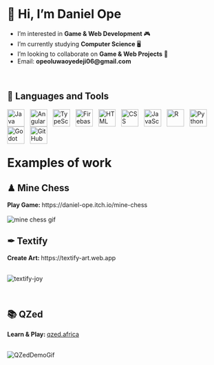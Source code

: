 <h1> 👋 Hi, I’m Daniel Ope </h1>
<ul>
  <li>I’m interested in <strong>Game & Web Development</strong> 🎮</li>
  <li>I’m currently studying <strong>Computer Science</strong> 🖥</li>
  <li>I’m looking to collaborate on <strong>Game & Web Projects</strong> 💞️</li>
  <li>Email: <strong>opeoluwaoyedeji06@gmail.com</strong></li>
</ul>
<br/>

<h2>🧰 Languages and Tools</h2>
<img align="left" alt="Java" title="Java" width="40px" style="padding-right:10px;" src="https://cdn.jsdelivr.net/gh/devicons/devicon/icons/java/java-original.svg"/>

<img align="left" alt="Angular" title="Angular" width="40px" style="padding-right:10px;" src="https://cdn.jsdelivr.net/gh/devicons/devicon/icons/angularjs/angularjs-plain.svg" />

<img align="left" alt="TypeScript" title="TypeScript" width="40px" style="padding-right:10px;" src="https://cdn.jsdelivr.net/gh/devicons/devicon/icons/typescript/typescript-plain.svg" />

<img align="left" alt="Firebase" title="Firebase" width="40px" style="padding-right:10px;" src="https://cdn.jsdelivr.net/gh/devicons/devicon/icons/firebase/firebase-plain.svg" />

<img align="left" alt="HTML" title="HTML" width="40px" style="padding-right:10px;" src="https://cdn.jsdelivr.net/gh/devicons/devicon/icons/html5/html5-plain.svg"/>

<img align="left" alt="CSS" title="CSS" width="40px" style="padding-right:10px;" src="https://cdn.jsdelivr.net/gh/devicons/devicon/icons/css3/css3-plain.svg"/>

<img align="left" alt="JavaScript" title="JavaScript" width="40px" style="padding-right:10px;" src="https://cdn.jsdelivr.net/gh/devicons/devicon/icons/javascript/javascript-plain.svg" />

<img align="left" alt="R" title="R" width="40px" style="padding-right:10px;" src="https://cdn.jsdelivr.net/gh/devicons/devicon/icons/r/r-original.svg" />

<img align="left" alt="Python" title="Python" width="40px" style="padding-right:10px;" src="https://cdn.jsdelivr.net/gh/devicons/devicon/icons/python/python-plain.svg" />

<img align="left" alt="Godot" title="Godot" width="40px" style="padding-right:10px;" src="https://cdn.jsdelivr.net/gh/devicons/devicon/icons/godot/godot-original.svg" />

<img align="left" alt="GitHub" title="GitHub" width="40px" style="padding-right:10px;" src="https://cdn.jsdelivr.net/gh/devicons/devicon/icons/github/github-original.svg" />
<br/><br/><br/><br/>

<h1>Examples of work</h1>
<h2>♟ Mine Chess</h2>
<b>Play Game: </b>https://daniel-ope.itch.io/mine-chess <br/><br/>
<img src="https://user-images.githubusercontent.com/97707320/159814033-80fdc64b-f6f2-45ab-8069-54a2213c6cb7.gif" alt="mine chess gif"/>
<br/>

<h2>✒ Textify</h2>
<b>Create Art: </b>https://textify-art.web.app <br/><br/>

![textify-joy](https://github.com/Daniel-Ope06/daniel-ope06/assets/97707320/f830406d-a1a3-43ef-87c9-4d0b3282b83f)

<br/>

<h2>📚 QZed</h2>
<b>Learn & Play: </b><a href="https://qzed.africa/" target="_blank">qzed.africa</a> <br/><br/>

![QZedDemoGif](https://github.com/Daniel-Ope06/daniel-ope06/assets/97707320/2912c756-8784-4e92-83e7-bf1910ae69c3)

<br/>
